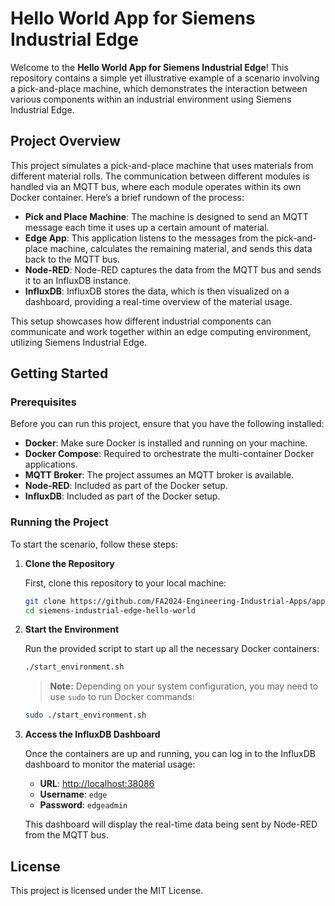 
# Hello World App for Siemens Industrial Edge

Welcome to the **Hello World App for Siemens Industrial Edge**! This repository contains a simple yet illustrative example of a scenario involving a pick-and-place machine, which demonstrates the interaction between various components within an industrial environment using Siemens Industrial Edge. 

## Project Overview

This project simulates a pick-and-place machine that uses materials from different material rolls. The communication between different modules is handled via an MQTT bus, where each module operates within its own Docker container. Here’s a brief rundown of the process:

- **Pick and Place Machine**: The machine is designed to send an MQTT message each time it uses up a certain amount of material.
- **Edge App**: This application listens to the messages from the pick-and-place machine, calculates the remaining material, and sends this data back to the MQTT bus.
- **Node-RED**: Node-RED captures the data from the MQTT bus and sends it to an InfluxDB instance.
- **InfluxDB**: InfluxDB stores the data, which is then visualized on a dashboard, providing a real-time overview of the material usage.

This setup showcases how different industrial components can communicate and work together within an edge computing environment, utilizing Siemens Industrial Edge.

## Getting Started

### Prerequisites

Before you can run this project, ensure that you have the following installed:

- **Docker**: Make sure Docker is installed and running on your machine.
- **Docker Compose**: Required to orchestrate the multi-container Docker applications.
- **MQTT Broker**: The project assumes an MQTT broker is available.
- **Node-RED**: Included as part of the Docker setup.
- **InfluxDB**: Included as part of the Docker setup.

### Running the Project

To start the scenario, follow these steps:

1. **Clone the Repository**

   First, clone this repository to your local machine:

   ```bash
   git clone https://github.com/FA2024-Engineering-Industrial-Apps/app-hello-world.git
   cd siemens-industrial-edge-hello-world
   ```

2. **Start the Environment**

   Run the provided script to start up all the necessary Docker containers:

   ```bash
   ./start_environment.sh
   ```

   > **Note:** Depending on your system configuration, you may need to use `sudo` to run Docker commands:

   ```bash
   sudo ./start_environment.sh
   ```

3. **Access the InfluxDB Dashboard**

   Once the containers are up and running, you can log in to the InfluxDB dashboard to monitor the material usage:

   - **URL**: [http://localhost:38086](http://localhost:38086)
   - **Username**: `edge`
   - **Password**: `edgeadmin`

   This dashboard will display the real-time data being sent by Node-RED from the MQTT bus.

## License

This project is licensed under the MIT License.